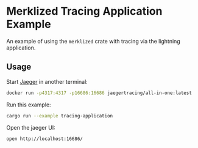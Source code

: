 # Merklized Tracing Application Example

An example of using the `merklized` crate with tracing via the lightning application.

## Usage

Start [Jaeger](https://www.jaegertracing.io/) in another terminal:

```sh
docker run -p4317:4317 -p16686:16686 jaegertracing/all-in-one:latest
```

Run this example:

```sh
cargo run --example tracing-application
```

Open the jaeger UI:

```sh
open http://localhost:16686/
```
